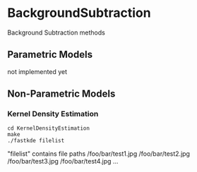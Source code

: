 BackgroundSubtraction
=====================

Background Subtraction methods


Parametric Models
-----------------
not implemented yet

Non-Parametric Models
---------------------

### Kernel Density Estimation

    cd KernelDensityEstimation
    make
    ./fastkde filelist

"filelist" contains file paths
    /foo/bar/test1.jpg
    /foo/bar/test2.jpg
    /foo/bar/test3.jpg
    /foo/bar/test4.jpg
    ...

